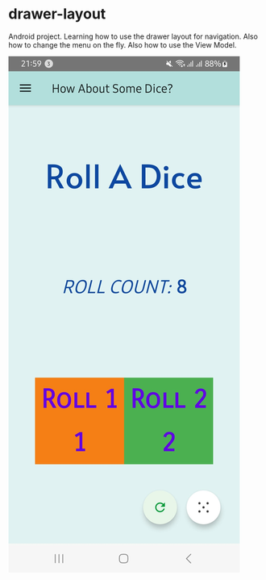 # drawer-layout
Android project. Learning how to use the drawer layout for navigation. Also how to change the menu on the fly. Also how to use the View Model.

![Screenshot of one of the fragments](./screenshot.png)